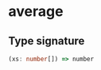 # average

## Type signature

<!-- prettier-ignore-start -->
```typescript
(xs: number[]) => number
```
<!-- prettier-ignore-end -->
